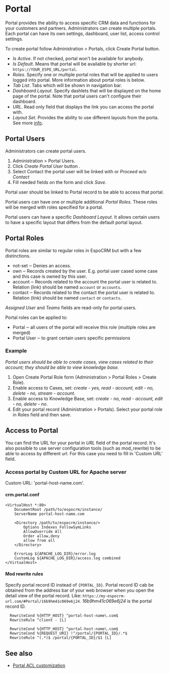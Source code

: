 # Portal

Portal provides the ability to access specific CRM data and functions for your customers and partners. Administrators can create multiple portals. Each portal can have its own settings, dashboard, user list, access control settings.

To create portal follow Administration > Portals, click Create Portal button.

* *Is Active*. If not checked, portal won't be available for anybody.
* *Is Default*. Means that portal will be available by shorter url: `https://YOUR_ESPO_URL/portal`.
* *Roles*. Specify one or multiple portal roles that will be applied to users logged into portal. More information about portal roles is below.
* *Tab List*. Tabs which will be shown in navigation bar.
* *Dashboard Layout*. Specify dashlets that will be displayed on the home page of the portal. Note that portal users can't configure their dashboard.
* *URL*. Read only field that displays the link you can access the portal with.
* *Layout Set*. Provides the ability to use different layouts from the porta. See more [info](layout-manager.md#different-layouts-for-teams-portals).

## Portal Users

Administrators can create portal users.

1. Administration > Portal Users.
2. Click *Create Portal User* button .
3. Select Contact the portal user will be linked with or *Proceed w/o Contact*
4. Fill needed fields on the form and click *Save*.

Portal user should be linked to Portal record to be able to access that portal.

Portal users can have one or multiple additional *Portal Roles*. These roles will be merged with roles specified for a portal.

Portal users can have a specific *Dashboard Layout*. It allows certain users to have a specific layout that differs from the default portal layout.

## Portal Roles

Portal roles are similar to regular roles in EspoCRM but with a few distinctions.

* not-set ‒ Denies an access.
* own ‒ Records created by the user. E.g. portal user cased some case and this case is owned by this user.
* account ‒ Records related to the account the portal user is related to. Relation (link) should be named `account` or `accounts`.
* contact ‒ Records related to the contact the portal user is related to. Relation (link) should be named `contact` or `contacts`.

*Assigned User* and *Teams* fields are read-only for portal users.

Portal roles can be applied to:

* Portal ‒ all users of the portal will receive this role (multiple roles are merged)
* Portal User ‒ to grant certain users specific permissions

### Example

*Portal users should be able to create cases, view cases related to their account; they should be able to view knowledge base.*

1. Open Create Portal Role form (Administration > Portal Roles > Create Role).
2. Enable access to Cases, set: *create - yes, read - account, edit - no, delete - no, stream - account*.
3. Enable access to Knowledge Base, set: *create - no, read - account, edit - no, delete - no*.
4. Edit your portal record (Administration > Portals). Select your portal role in Roles field and then save.

## Access to Portal

You can find the URL for your portal in *URL* field of the portal record. It's also possible to use server configuration tools (such as mod_rewrite) to be able to access by different url. For this case you need to fill in 'Custom URL' field.

### Access portal by Custom URL for Apache server

Custom URL: 'portal-host-name.com'.

#### crm.portal.conf

```
<VirtualHost *:80>
    DocumentRoot /path/to/espocrm/instance/
    ServerName portal-host-name.com

    <Directory /path/to/espocrm/instance/>
        Options Indexes FollowSymLinks
        AllowOverride All
        Order allow,deny
        allow from all
    </Directory>

    ErrorLog ${APACHE_LOG_DIR}/error.log
    CustomLog ${APACHE_LOG_DIR}/access.log combined
</VirtualHost>
```

#### Mod rewrite rules

Specify portal record ID instead of `{PORTAL_ID}`. Portal record ID cab be obtained from the address bar of your web browser when you open the detail view of the portal record. Like: `https://my-espocrm-url.com/#Portal/16b9hm41c069e6j24`. *16b9hm41c069e6j24* is the portal record ID.

```
  RewriteCond %{HTTP_HOST} ^portal-host-name\.com$
  RewriteRule ^client - [L]

  RewriteCond %{HTTP_HOST} ^portal-host-name\.com$
  RewriteCond %{REQUEST_URI} !^/portal/{PORTAL_ID}/.*$
  RewriteRule ^(.*)$ /portal/{PORTAL_ID}/$1 [L]
```

## See also

* [Portal ACL customization](../development/acl.md#portal-acl)

